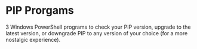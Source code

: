 # PIP Prorgams

3 Windows PowerShell programs to check your PIP version, upgrade to the latest version, or downgrade PIP to any version of your choice (for a more nostalgic experience).
